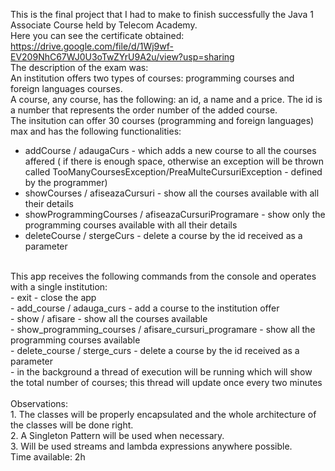 This is the final project that I had to make to finish successfully the Java 1 Associate Course held by Telecom Academy.<br> 
Here you can see the certificate obtained: https://drive.google.com/file/d/1Wj9wf-EV209NhC67WJ0U3oTwZYrU9A2u/view?usp=sharing <br>
The description of the exam was: <br>
An institution offers two types of courses: programming courses and foreign languages courses. <br>
A course, any course, has the following: an id, a name and a price. The id is a number that represents the order number of the added course.<br>
The insitution can offer 30 courses (programming and foreign languages) max and has the following functionalities:<br>
- addCourse / adaugaCurs - which adds a new course to all the courses affered ( if  there is enough space, otherwise an exception will be thrown called TooManyCoursesException/PreaMulteCursuriException - defined by the programmer) <br>
- showCourses / afiseazaCursuri - show all the courses available with all their details<br>
- showProgrammingCourses / afiseazaCursuriProgramare - show only the programming courses available with all their details <br>
- deleteCourse / stergeCurs - delete a course by the id received as a parameter <br>
<br>
This app receives the following commands from the console and operates with a single institution: <br>
- exit - close the app <br>
- add_course <type><name><price> / adauga_curs <tip><denumire><pret> - add a course to the institution offer <br>
- show / afisare - show all the courses available<br>
- show_programming_courses / afisare_cursuri_programare - show all the programming courses available <br>
- delete_course <course_id> / sterge_curs <id_curs> - delete a course by the id received as a parameter <br>
- in the background a thread of execution will be running which will show the total number of courses; this thread will update once every two minutes <br>
  <br>
Observations: <br>
1. The classes will be properly encapsulated and the whole architecture of the classes will be done right.<br>
2. A Singleton Pattern will be used when necessary. <br>
3. Will be used streams and lambda expressions anywhere possible.<br>
Time available: 2h
  

